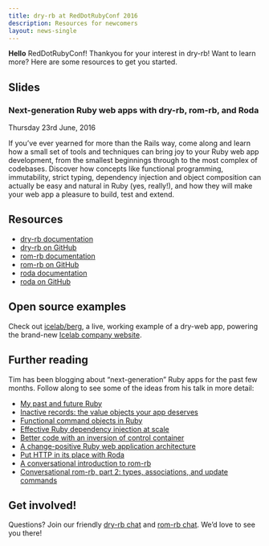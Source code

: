 ```yaml
---
title: dry-rb at RedDotRubyConf 2016
description: Resources for newcomers
layout: news-single
---
```


**Hello** RedDotRubyConf! Thankyou for your interest in dry-rb! Want to learn more? Here are some resources to get you started.

## Slides

<script async class="speakerdeck-embed" data-id="8704b908c14a41df96aa6d563cd2887c" data-ratio="1.77777777777778" src="//speakerdeck.com/assets/embed.js"></script>

### Next-generation Ruby web apps with dry-rb, rom-rb, and Roda

Thursday 23rd June, 2016

If you’ve ever yearned for more than the Rails way, come along and learn how a small set of tools and techniques can bring joy to your Ruby web app development, from the smallest beginnings through to the most complex of codebases. Discover how concepts like functional programming, immutability, strict typing, dependency injection and object composition can actually be easy and natural in Ruby (yes, really!), and how they will make your web app a pleasure to build, test and extend.

## Resources

* [dry-rb documentation](http://dry-rb.org/)
* [dry-rb on GitHub](https://github.com/dry-rb)
* [rom-rb documentation](http://rom-rb.org/)
* [rom-rb on GitHub](https://github.com/rom-rb)
* [roda documentation](http://roda.jeremyevans.net)
* [roda on GitHub](https://github.com/jeremyevans/roda)

## Open source examples

Check out [icelab/berg](https://github.com/icelab/berg), a live, working example of a dry-web app, powering the brand-new [Icelab company website](http://icelab.com.au).

## Further reading

Tim has been blogging about “next-generation” Ruby apps for the past few months. Follow along to see some of the ideas from his talk in more detail:

* [My past and future Ruby](http://icelab.com.au/articles/my-past-and-future-ruby/)
* [Inactive records: the value objects your app deserves](http://icelab.com.au/articles/inactive-records-the-value-objects-your-app-deserves/)
* [Functional command objects in Ruby](http://icelab.com.au/articles/functional-command-objects-in-ruby/)
* [Effective Ruby dependency injection at scale](http://icelab.com.au/articles/effective-ruby-dependency-injection-at-scale/)
* [Better code with an inversion of control container](http://icelab.com.au/articles/better-code-with-an-inversion-of-control-container/)
* [A change-positive Ruby web application architecture](http://icelab.com.au/articles/a-change-positive-ruby-web-application-architecture/)
* [Put HTTP in its place with Roda](http://icelab.com.au/articles/put-http-in-its-place-with-roda/)
* [A conversational introduction to rom-rb](http://icelab.com.au/articles/a-conversational-introduction-to-rom-rb/)
* [Conversational rom-rb, part 2: types, associations, and update commands](http://icelab.com.au/articles/conversational-rom-rb-part-2-types-associations-and-update-commands/)

## Get involved!

Questions? Join our friendly [dry-rb chat](http://gitter.im/dry-rb/chat) and [rom-rb chat](http://gitter.im/dry-rb/chat). We’d love to see you there!
